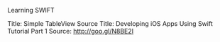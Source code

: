 Learning SWIFT

Title: Simple TableView
Source Title: Developing iOS Apps Using Swift Tutorial Part 1
Source: http://goo.gl/N8BE2I
